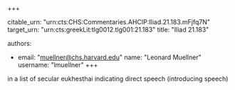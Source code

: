 +++


citable_urn: "urn:cts:CHS:Commentaries.AHCIP:Iliad.21.183.mFjfq7N"
target_urn: "urn:cts:greekLit:tlg0012.tlg001:21.183"
title: "Iliad 21.183"

authors:
- email: "muellner@chs.harvard.edu"
  name: "Leonard Muellner"
  username: "lmuellner"
+++

<p>in a list of secular eukhesthai indicating direct speech (introducing speech)</p>